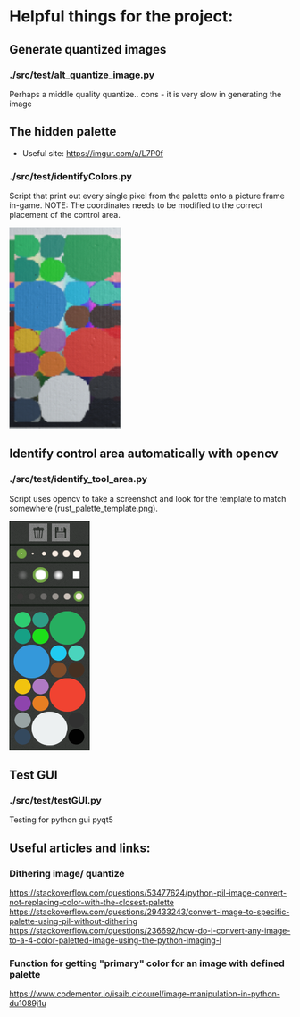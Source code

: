 # Helpful things for the project:

## Generate quantized images

### ./src/test/alt_quantize_image.py
Perhaps a middle quality quantize.. cons - it is very slow in generating the image


## The hidden palette

- Useful site: https://imgur.com/a/L7P0f

### ./src/test/identifyColors.py
Script that print out every single pixel from the palette onto a picture frame in-game.
NOTE: The coordinates needs to be modified to the correct placement of the control area.

![Demonstration of the what the script accomplishes](rust_palette_hidden.png)


## Identify control area automatically with opencv

### ./src/test/identify_tool_area.py
Script uses opencv to take a screenshot and look for the template to match somewhere (rust_palette_template.png).

![The template for the control area](rust_palette_template.png)

## Test GUI

### ./src/test/testGUI.py
Testing for python gui pyqt5


## Useful articles and links:

### Dithering image/ quantize
https://stackoverflow.com/questions/53477624/python-pil-image-convert-not-replacing-color-with-the-closest-palette
https://stackoverflow.com/questions/29433243/convert-image-to-specific-palette-using-pil-without-dithering
https://stackoverflow.com/questions/236692/how-do-i-convert-any-image-to-a-4-color-paletted-image-using-the-python-imaging-l

### Function for getting "primary" color for an image with defined palette
https://www.codementor.io/isaib.cicourel/image-manipulation-in-python-du1089j1u
